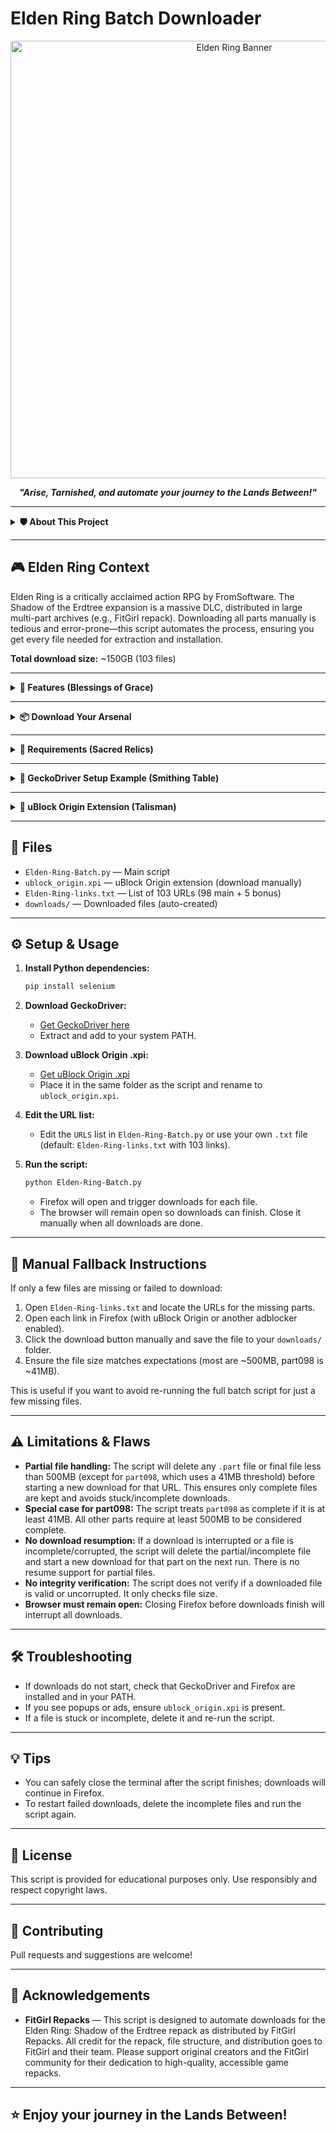 # Elden Ring Batch Downloader

<p align="center">
  <img src="https://cdn.cloudflare.steamstatic.com/steam/apps/1245620/header.jpg" alt="Elden Ring Banner" width="700" />
</p>

<p align="center">
  <b><i>"Arise, Tarnished, and automate your journey to the Lands Between!"</i></b>
</p>

---

<details>
<summary><strong>🛡️ About This Project</strong></summary>

Automate the download of all Elden Ring: Shadow of the Erdtree repack files (FitGirl release) with a single script! This tool uses Selenium and Firefox to batch-download every part from a curated list of URLs, handling popups and ads automatically with uBlock Origin. Perfect for fans who want a hands-off, reliable way to fetch all required files for installation.

</details>

---

## 🎮 Elden Ring Context

Elden Ring is a critically acclaimed action RPG by FromSoftware. The Shadow of the Erdtree expansion is a massive DLC, distributed in large multi-part archives (e.g., FitGirl repack). Downloading all parts manually is tedious and error-prone—this script automates the process, ensuring you get every file needed for extraction and installation.

**Total download size:** ~150GB (103 files)

---

<details>
<summary><strong>🚀 Features (Blessings of Grace)</strong></summary>

- ⚔️ Automated batch downloads from a list of URLs (103 files: 98 main parts + 5 bonus content)
- 🦾 Selenium + Firefox automation (headless or visible)
- 🛡️ uBlock Origin adblocker integration
- 🧙 Handles popups/overlays

</details>

---

<details>
<summary><strong>📦 Download Your Arsenal</strong></summary>

- [Download ZIP of this script and dependencies](https://github.com/briviamoon/Elden-Ring/archive/refs/heads/main.zip)
</details>

---

<details>
<summary><strong>📝 Requirements (Sacred Relics)</strong></summary>

- 🐍 Python 3.8+
- 🐲 [Selenium](https://pypi.org/project/selenium/)
- 🦎 [GeckoDriver](https://github.com/mozilla/geckodriver/releases) (see setup instructions below)
- 🦊 [Mozilla Firefox](https://www.mozilla.org/en-US/firefox/new/)
- 🧩 `ublock_origin.xpi` (uBlock Origin extension, already included in this folder—see notes below)

</details>

---

<details>
<summary><strong>🦎 GeckoDriver Setup Example (Smithing Table)</strong></summary>

1. Go to the [GeckoDriver releases page](https://github.com/mozilla/geckodriver/releases).
2. Download the version matching your OS (e.g., `geckodriver-v0.34.0-win64.zip` for Windows 64-bit).
3. Extract the ZIP file. You will get a file named `geckodriver.exe`.
4. **Add GeckoDriver to your PATH:**
   - Move `geckodriver.exe` to a folder already in your system PATH (e.g., `C:\Windows`), **or**
   - Add the folder containing `geckodriver.exe` to your PATH environment variable:
     - Press `Win + S`, search for "Environment Variables", and open it.
     - Edit the `Path` variable and add the folder path (e.g., `C:\tools\geckodriver`).
   - Open a new terminal and run `geckodriver --version` to confirm it works.

</details>

---

<details>
<summary><strong>🧩 uBlock Origin Extension (Talisman)</strong></summary>

- The required `ublock_origin.xpi` file is already included in this folder. **You do not need to download it again.**
- If you want to update uBlock Origin in the future:
  1. Download the latest `.xpi` from [here](https://addons.mozilla.org/firefox/downloads/latest/ublock-origin/latest.xpi).
  2. Replace the existing `ublock_origin.xpi` in this folder with the new one.
  3. **The file must be named exactly `ublock_origin.xpi` and placed in the same folder as the script.**

</details>

---

## 📂 Files

- `Elden-Ring-Batch.py` — Main script
- `ublock_origin.xpi` — uBlock Origin extension (download manually)
- `Elden-Ring-links.txt` — List of 103 URLs (98 main + 5 bonus)
- `downloads/` — Downloaded files (auto-created)

---

## ⚙️ Setup & Usage

1. **Install Python dependencies:**

   ```sh
   pip install selenium
   ```

2. **Download GeckoDriver:**
   - [Get GeckoDriver here](https://github.com/mozilla/geckodriver/releases)
   - Extract and add to your system PATH.

3. **Download uBlock Origin .xpi:**
   - [Get uBlock Origin .xpi](https://addons.mozilla.org/firefox/downloads/latest/ublock-origin/latest.xpi)
   - Place it in the same folder as the script and rename to `ublock_origin.xpi`.

4. **Edit the URL list:**
   - Edit the `URLS` list in `Elden-Ring-Batch.py` or use your own `.txt` file (default: `Elden-Ring-links.txt` with 103 links).

5. **Run the script:**

   ```sh
   python Elden-Ring-Batch.py
   ```
   - Firefox will open and trigger downloads for each file.
   - The browser will remain open so downloads can finish. Close it manually when all downloads are done.

---

## 🛑 Manual Fallback Instructions

If only a few files are missing or failed to download:

1. Open `Elden-Ring-links.txt` and locate the URLs for the missing parts.
2. Open each link in Firefox (with uBlock Origin or another adblocker enabled).
3. Click the download button manually and save the file to your `downloads/` folder.
4. Ensure the file size matches expectations (most are ~500MB, part098 is ~41MB).

This is useful if you want to avoid re-running the full batch script for just a few missing files.

---

## ⚠️ Limitations & Flaws

- **Partial file handling:** The script will delete any `.part` file or final file less than 500MB (except for `part098`, which uses a 41MB threshold) before starting a new download for that URL. This ensures only complete files are kept and avoids stuck/incomplete downloads.
- **Special case for part098:** The script treats `part098` as complete if it is at least 41MB. All other parts require at least 500MB to be considered complete.
- **No download resumption:** If a download is interrupted or a file is incomplete/corrupted, the script will delete the partial/incomplete file and start a new download for that part on the next run. There is no resume support for partial files.
- **No integrity verification:** The script does not verify if a downloaded file is valid or uncorrupted. It only checks file size.
- **Browser must remain open:** Closing Firefox before downloads finish will interrupt all downloads.

---

## 🛠 Troubleshooting

- If downloads do not start, check that GeckoDriver and Firefox are installed and in your PATH.
- If you see popups or ads, ensure `ublock_origin.xpi` is present.
- If a file is stuck or incomplete, delete it and re-run the script.

---

## 💡 Tips

- You can safely close the terminal after the script finishes; downloads will continue in Firefox.
- To restart failed downloads, delete the incomplete files and run the script again.

---

## 📜 License

This script is provided for educational purposes only. Use responsibly and respect copyright laws.

---

## 🤝 Contributing

Pull requests and suggestions are welcome!

---

## 🙏 Acknowledgements

- **FitGirl Repacks** — This script is designed to automate downloads for the Elden Ring: Shadow of the Erdtree repack as distributed by FitGirl Repacks. All credit for the repack, file structure, and distribution goes to FitGirl and their team. Please support original creators and the FitGirl community for their dedication to high-quality, accessible game repacks.

---

## ⭐️ Enjoy your journey in the Lands Between!
